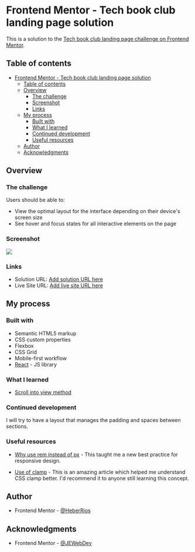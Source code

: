 # Frontend Mentor - Tech book club landing page solution

This is a solution to the [Tech book club landing page challenge on Frontend Mentor](https://www.frontendmentor.io/challenges/tech-book-club-landing-page-fZQidjHU73).

## Table of contents

- [Frontend Mentor - Tech book club landing page solution](#frontend-mentor---tech-book-club-landing-page-solution)
  - [Table of contents](#table-of-contents)
  - [Overview](#overview)
    - [The challenge](#the-challenge)
    - [Screenshot](#screenshot)
    - [Links](#links)
  - [My process](#my-process)
    - [Built with](#built-with)
    - [What I learned](#what-i-learned)
    - [Continued development](#continued-development)
    - [Useful resources](#useful-resources)
  - [Author](#author)
  - [Acknowledgments](#acknowledgments)

## Overview

### The challenge

Users should be able to:

- View the optimal layout for the interface depending on their device's screen size
- See hover and focus states for all interactive elements on the page

### Screenshot

![](./screenshot.jpg)

### Links

- Solution URL: [Add solution URL here]()
- Live Site URL: [Add live site URL here]()

## My process

### Built with

- Semantic HTML5 markup
- CSS custom properties
- Flexbox
- CSS Grid
- Mobile-first workflow
- [React](https://reactjs.org/) - JS library

### What I learned

- [Scroll into view method](https://developer.mozilla.org/en-US/docs/Web/API/Element/scrollIntoView)

### Continued development

I will try to have a layout that manages the padding and spaces between sections.

### Useful resources

- [Why use rem instead of px](https://www.youtube.com/watch?v=xCSw6bPXZks) - This taught me
  a new best practice for responsive design.

- [Use of clamp](https://www.youtube.com/watch?v=erqRw3E-vn4&t=202s) - This is an amazing article which helped me understand CSS clamp better. I'd recommend it to anyone still learning this concept.

## Author

- Frontend Mentor - [@HeberRios](https://www.frontendmentor.io/profile/HeberRios)

## Acknowledgments

- Frontend Mentor - [@JEWebDev](https://www.frontendmentor.io/profile/JEWebDev)
